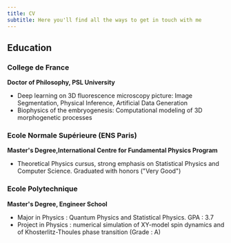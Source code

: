 ```yaml
---
title: CV
subtitle: Here you'll find all the ways to get in touch with me
---
```

## Education
### College de France
__Doctor of Philosophy, PSL University__
- Deep learning on 3D fluorescence microscopy picture: Image Segmentation, Physical Inference, Artificial Data Generation
- Biophysics of the embryogenesis: Computational modeling of 3D morphogenetic processes
### Ecole Normale Supérieure (ENS Paris)
__Master's Degree,International Centre for Fundamental Physics Program__
- Theoretical Physics cursus, strong emphasis on Statistical Physics and Computer Science. Graduated with honors ("Very Good")
### Ecole Polytechnique 
__Master's Degree, Engineer School__
- Major in Physics : Quantum Physics and Statistical Physics. GPA : 3.7
- Project in Physics : numerical simulation of XY-model spin dynamics and of Khosterlitz-Thoules phase transition (Grade : A)
